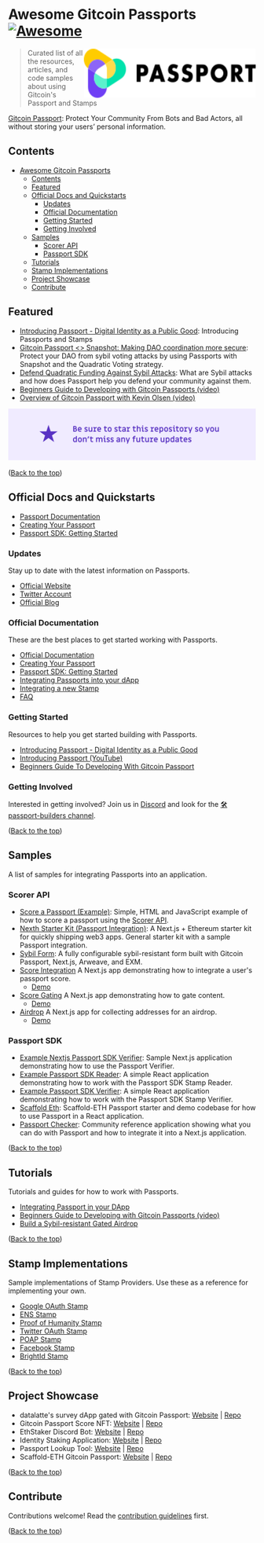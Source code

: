 <!--
To Do:
- 


Inspiration:
https://github.com/jthegedus/awesome-firebase/blob/main/readme.md
https://github.com/Derjyn/awesome-stripe/blob/master/README.md
https://github.com/unicodeveloper/awesome-nextjs/blob/master/README.md
https://github.com/prayash/awesome-gatsby/blob/master/README.md
https://github.com/sindresorhus/awesome-nodejs/blob/main/readme.md
https://github.com/lyqht/awesome-supabase/blob/main/README.md
https://github.com/testthedocs/awesome-docs/blob/main/README.md
https://github.com/algolia/awesome-algolia/blob/master/README.md
https://github.com/sindresorhus/awesome/blob/main/readme.md
https://github.com/agamm/awesome-developer-first/blob/main/README.md
-->
<div id="top"></div>

# Awesome Gitcoin Passports [![Awesome](https://awesome.re/badge.svg)](https://awesome.re)

[ <img src="./static/passport.svg" alt="Logo" width="350" height="100" align="right"> ](https://go.gitcoin.co/passport?utm_source=awesome-passports&utm_medium=referral&utm_content=Passport)

> Curated list of all the resources, articles, and code samples about using Gitcoin's Passport and Stamps

[Gitcoin Passport](https://go.gitcoin.co/passport?utm_source=awesome-passports&utm_medium=referral&utm_content=Passport): Protect Your Community From Bots and Bad Actors, all without storing your users’
personal information.

## Contents

- [Awesome Gitcoin Passports ](#awesome-gitcoin-passports-)
  - [Contents](#contents)
  - [Featured](#featured)
  - [Official Docs and Quickstarts](#official-docs-and-quickstarts)
    - [Updates](#updates)
    - [Official Documentation](#official-documentation)
    - [Getting Started](#getting-started)
    - [Getting Involved](#getting-involved)
  - [Samples](#samples)
    - [Scorer API](#scorer-api)
    - [Passport SDK](#passport-sdk)
  - [Tutorials](#tutorials)
  - [Stamp Implementations](#stamp-implementations)
  - [Project Showcase](#project-showcase)
  - [Contribute](#contribute)

## Featured

<!-- Inspired by the Awesome Firebase list

- Most recent blog post(s)
- Passports twitter account?
- A good introductory video on what passports is?

Firebase: https://github.com/jthegedus/awesome-firebase/blob/main/readme.md#featured-new-releases -->

- [Introducing Passport - Digital Identity as a Public Good](https://go.gitcoin.co/blog/intro-to-passport): Introducing Passports and Stamps
- [Gitcoin Passport <> Snapshot: Making DAO coordination more secure](https://go.gitcoin.co/blog/gitcoin-passport-snapshot-making-dao-coordination-more-secure): Protect your DAO from sybil voting attacks by using Passports with Snapshot and the Quadratic Voting strategy.
- [Defend Quadratic Funding Against Sybil Attacks](https://www.youtube.com/watch?v=v1Dm7FI2AdU): What are Sybil attacks and how does Passport help you defend your community against them.
- [Beginners Guide to Developing with Gitcoin Passports (video)](https://www.youtube.com/watch?v=MP4VnlcjDhk)
- [Overview of Gitcoin Passport with Kevin Olsen (video)](https://www.youtube.com/watch?v=UGYixVLwzrw)

<img src="./static/star-banner.png" alt="Logo">

([Back to the top](#top))

## Official Docs and Quickstarts

<!--
Inspired by the Awesome Stripe list and the Awesome Firebase list

Stripe: https://github.com/Derjyn/awesome-stripe/blob/master/README.md#core-resources
Firebase: https://github.com/jthegedus/awesome-firebase/blob/main/readme.md#official-docs--quickstarts

-->

- [Passport Documentation](https://docs.passport.gitcoin.co/)
- [Creating Your Passport](https://docs.passport.gitcoin.co/gitcoin-guides/creating-your-passport)
- [Passport SDK: Getting Started](https://docs.passport.gitcoin.co/gitcoin-passport-sdk/getting-started)

### Updates

Stay up to date with the latest information on Passports.

- [Official Website](https://go.gitcoin.co/passport?utm_source=awesome-passports&utm_medium=referral&utm_content=Passport)
- [Twitter Account](https://twitter.com/gitcoinpassport)
- [Official Blog](https://go.gitcoin.co/blog/tag/gitcoin-passport)

### Official Documentation

These are the best places to get started working with Passports.

- [Official Documentation](https://docs.passport.gitcoin.co/)
- [Creating Your Passport](https://docs.passport.gitcoin.co/gitcoin-guides/creating-your-passport)
- [Passport SDK: Getting Started](https://docs.passport.gitcoin.co/gitcoin-passport-sdk/getting-started)
- [Integrating Passports into your dApp](https://docs.passport.gitcoin.co/gitcoin-passport-sdk/integrating-passport-in-your-dapp)
- [Integrating a new Stamp](https://docs.passport.gitcoin.co/gitcoin-passport-sdk/integrating-a-new-stamp)
- [FAQ](https://docs.passport.gitcoin.co/gitcoin-guides/faq)

### Getting Started

Resources to help you get started building with Passports.

- [Introducing Passport - Digital Identity as a Public Good](https://go.gitcoin.co/blog/intro-to-passport)
- [Introducing Passport (YouTube)](https://www.youtube.com/watch?v=OyGj10pQfLY)
- [Beginners Guide To Developing With Gitcoin Passport](https://www.youtube.com/watch?v=MP4VnlcjDhk)

### Getting Involved

Interested in getting involved? Join us in [Discord](https://gitcoin.co/discord)
and look for the [🛠passport-builders
channel](https://discord.com/channels/562828676480237578/986222591096279040).

([Back to the top](#top))

## Samples

A list of samples for integrating Passports into an application.

### Scorer API

- [Score a Passport (Example)](https://github.com/gitcoinco/passport-scorer/tree/main/examples/example-score-a-passport): Simple, HTML and JavaScript example of how to score a passport using the [Scorer API](https://www.scorer.gitcoin.co/).
- [Nexth Starter Kit (Passport Integration)](https://github.com/wslyvh/nexth/blob/main/src/pages/examples/passport.tsx): A Next.js + Ethereum starter kit for quickly shipping web3 apps. General starter kit with a sample Passport integration.
- [Sybil Form](https://github.com/dabit3/sybil-form): A fully configurable sybil-resistant form built with Gitcoin Passport, Next.js, Arweave, and EXM.
- [Score Integration](https://github.com/gitcoinco/passport-scorer/tree/main/examples/score-showcase) A Next.js app demonstrating how to integrate a user's passport score.
  - [Demo](https://score-showcase.vercel.app/)
- [Score Gating](https://github.com/gitcoinco/passport-scorer/tree/main/examples/score-gating) A Next.js app demonstrating how to gate content.
  - [Demo](https://score-gating.vercel.app/)
- [Airdrop](https://github.com/gitcoinco/passport-scorer/tree/main/examples/airdrop) A Next.js app for collecting addresses for an airdrop.
  - [Demo](https://airdrop-five.vercel.app/)

### Passport SDK

- [Example Nextjs Passport SDK Verifier](https://github.com/gitcoinco/passport-sdk/tree/main/examples/example-nextjs-passport-sdk-verifier): Sample Next.js application demonstrating how to use the Passport Verifier.
- [Example Passport SDK Reader](https://github.com/gitcoinco/passport-sdk/tree/main/examples/example-passport-sdk-reader): A simple React application demonstrating how to work with the Passport SDK Stamp Reader.
- [Example Passport SDK Verifier](https://github.com/gitcoinco/passport-sdk/tree/main/examples/example-passport-sdk-verifier): A simple React application demonstrating how to work with the Passport SDK Stamp Verifier.
- [Scaffold Eth](https://github.com/farque65/Scaffold-eth-gitcoin-passport): Scaffold-ETH Passport starter and demo codebase for how to use Passport in a React application.
- [Passport Checker](https://github.com/Rask467/passport-checker): Community reference application showing what you can do with Passport and how to integrate it into a Next.js application.

([Back to the top](#top))

## Tutorials

Tutorials and guides for how to work with Passports.

- [Integrating Passport in your DApp](https://docs.passport.gitcoin.co/gitcoin-passport-sdk/integrating-passport-in-your-dapp)
- [Beginners Guide to Developing with Gitcoin Passports (video)](https://www.youtube.com/watch?v=MP4VnlcjDhk)
- [Build a Sybil-resistant Gated Airdrop](https://docs.sismo.io/sismo-docs/build-with-sismo-connect/tutorials/onchain-tutorials/tuto)

([Back to the top](#top))

## Stamp Implementations

Sample implementations of Stamp Providers. Use these as a reference for
implementing your own.

- [Google OAuth Stamp](https://github.com/gitcoinco/passport/pull/31)
- [ENS Stamp](https://github.com/gitcoinco/passport/pull/71)
- [Proof of Humanity Stamp](https://github.com/gitcoinco/passport/pull/75)
- [Twitter OAuth Stamp](https://github.com/gitcoinco/passport/pull/87)
- [POAP Stamp](https://github.com/gitcoinco/passport/pull/93)
- [Facebook Stamp](https://github.com/gitcoinco/passport/pull/94)
- [BrightId Stamp](https://github.com/gitcoinco/passport/pull/126)

([Back to the top](#top))

## Project Showcase

- datalatte's survey dApp gated with Gitcoin Passport: [Website](https://datalatte.com/) | [Repo](https://github.com/datalatte-ai)
- Gitcoin Passport Score NFT: [Website](https://passport-score-nft.vercel.app/) | [Repo](https://github.com/wslyvh/nexth/tree/passport-signature-recovery)
- EthStaker Discord Bot: [Website](https://github.com/remyroy/ethstaker-discord-bot) | [Repo](https://github.com/remyroy/ethstaker-discord-bot)
- Identity Staking Application: [Website](https://staking.passport.gitcoin.co/) | [Repo](https://github.com/moonshotcollective/id-staking)
- Passport Lookup Tool: [Website](https://passport-lookup-tool.vercel.app/) | [Repo](https://github.com/moonshotcollective/id-staking-passport-api/tree/reader-api)
- Scaffold-ETH Gitcoin Passport: [Website](https://lucianhymer.github.io/Scaffold-eth-gitcoin-passport/) | [Repo](https://github.com/farque65/Scaffold-eth-gitcoin-passport)

([Back to the top](#top))

## Contribute

Contributions welcome! Read the [contribution guidelines](contributing.md) first.

([Back to the top](#top))
